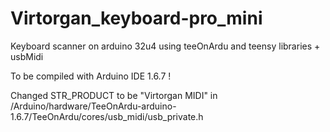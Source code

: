 # Virtorgan_keyboard-pro_mini
Keyboard scanner on arduino 32u4
using teeOnArdu and teensy libraries + usbMidi

To be compiled with Arduino IDE 1.6.7 !

Changed STR_PRODUCT to be "Virtorgan MIDI" in /Arduino/hardware/TeeOnArdu-arduino-1.6.7/TeeOnArdu/cores/usb_midi/usb_private.h
